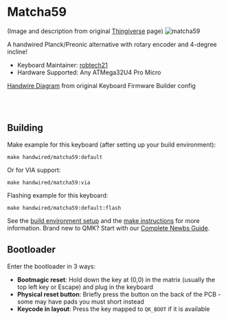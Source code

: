 # Matcha59

(Image and description from original [Thingiverse](https://www.thingiverse.com/thing:4850429) page)
![matcha59](https://i.imgur.com/lKmb1yE.jpeg)

A handwired Planck/Preonic alternative with rotary encoder and 4-degree incline!

* Keyboard Maintainer: [robtech21](https://github.com/robtech21)
* Hardware Supported: Any ATMega32U4 Pro Micro

[Handwire Diagram](https://imgur.com/VjmtWK0) from original Keyboard Firmware Builder config

<br></br>
## Building

Make example for this keyboard (after setting up your build environment):

    make handwired/matcha59:default

Or for VIA support:

    
    make handwired/matcha59:via

Flashing example for this keyboard:

    make handwired/matcha59:default:flash

See the [build environment setup](https://docs.qmk.fm/#/getting_started_build_tools) and the [make instructions](https://docs.qmk.fm/#/getting_started_make_guide) for more information. Brand new to QMK? Start with our [Complete Newbs Guide](https://docs.qmk.fm/#/newbs).

## Bootloader

Enter the bootloader in 3 ways:

* **Bootmagic reset**: Hold down the key at (0,0) in the matrix (usually the top left key or Escape) and plug in the keyboard
* **Physical reset button**: Briefly press the button on the back of the PCB - some may have pads you must short instead
* **Keycode in layout**: Press the key mapped to `QK_BOOT` if it is available